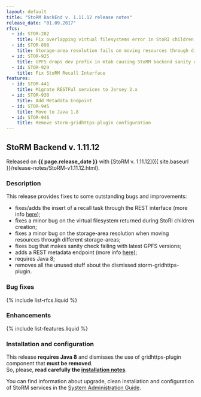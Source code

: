 ```yaml
---
layout: default
title: "StoRM BackEnd v. 1.11.12 release notes"
release_date: "01.09.2017"
rfcs:
  - id: STOR-282
    title: Fix overlapping virtual filesystems error in StoRI children creation
  - id: STOR-898
    title: Storage-area resolution fails on moving resources through different storage-areas
  - id: STOR-925
    title: GPFS drops dev prefix in mtab causing StoRM backend sanity check to fail
  - id: STOR-929
    title: Fix StoRM Recall Interface
features:
  - id: STOR-441
    title: Migrate RESTFul services to Jersey 2.x
  - id: STOR-930
    title: Add Metadata Endpoint
  - id: STOR-945
    title: Move to Java 1.8
  - id: STOR-946
    title: Remove storm-gridhttps-plugin configuration
---
```


## StoRM Backend v. 1.11.12

Released on **{{ page.release_date }}** with [StoRM v. 1.11.12]({{ site.baseurl }}/release-notes/StoRM-v1.11.12.html).

### Description

This release provides fixes to some outstanding bugs and improvements:

* fixes/adds the insert of a recall task through the REST interface (more info [here](https://github.com/italiangrid/storm/tree/develop/src/main/java/it/grid/storm/tape/recalltable/resources));
* fixes a minor bug on the virtual filesystem returned during StoRI children creation;
* fixes a minor bug on the storage-area resolution when moving resources through different storage-areas;
* fixes bug that makes sanity check failing with latest GPFS versions;
* adds a REST metadata endpoint (more info [here](https://github.com/italiangrid/storm/tree/develop/src/main/java/it/grid/storm/rest/metadata));
* requires Java 8;
* removes all the unused stuff about the dismissed storm-gridhttps-plugin.

### Bug fixes

{% include list-rfcs.liquid %}

### Enhancements

{% include list-features.liquid %}

### Installation and configuration

This release **requires Java 8** and dismisses the use of gridhttps-plugin component that **must be removed**.<br/>
So, please, **read carefully the [installation notes][upgrading]**.

You can find information about upgrade, clean installation and configuration of
StoRM services in the [System Administration Guide][storm-sysadmin-guide].

[upgrading]: {{site.baseurl}}/documentation/sysadmin-guide/1.11.12/#upgrading
[storm-sysadmin-guide]: {{site.baseurl}}/documentation/sysadmin-guide/1.11.12
